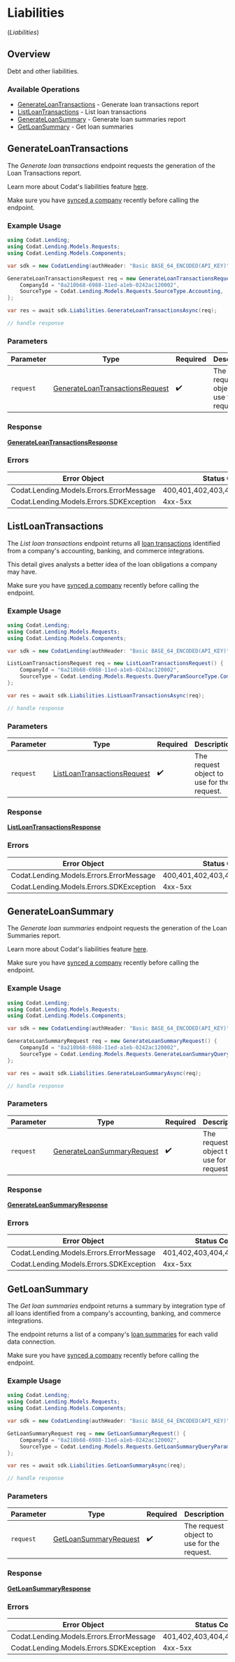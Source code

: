# Liabilities
(*Liabilities*)

## Overview

Debt and other liabilities.

### Available Operations

* [GenerateLoanTransactions](#generateloantransactions) - Generate loan transactions report
* [ListLoanTransactions](#listloantransactions) - List loan transactions
* [GenerateLoanSummary](#generateloansummary) - Generate loan summaries report
* [GetLoanSummary](#getloansummary) - Get loan summaries

## GenerateLoanTransactions

The _Generate loan transactions_ endpoint requests the generation of the Loan Transactions report.

Learn more about Codat's liabilities feature [here](https://docs.codat.io/lending/features/liabilities-overview).

Make sure you have [synced a company](https://docs.codat.io/lending-api#/operations/refresh-company-data) recently before calling the endpoint.


### Example Usage

```csharp
using Codat.Lending;
using Codat.Lending.Models.Requests;
using Codat.Lending.Models.Components;

var sdk = new CodatLending(authHeader: "Basic BASE_64_ENCODED(API_KEY)");

GenerateLoanTransactionsRequest req = new GenerateLoanTransactionsRequest() {
    CompanyId = "8a210b68-6988-11ed-a1eb-0242ac120002",
    SourceType = Codat.Lending.Models.Requests.SourceType.Accounting,
};

var res = await sdk.Liabilities.GenerateLoanTransactionsAsync(req);

// handle response
```

### Parameters

| Parameter                                                                                   | Type                                                                                        | Required                                                                                    | Description                                                                                 |
| ------------------------------------------------------------------------------------------- | ------------------------------------------------------------------------------------------- | ------------------------------------------------------------------------------------------- | ------------------------------------------------------------------------------------------- |
| `request`                                                                                   | [GenerateLoanTransactionsRequest](../../Models/Requests/GenerateLoanTransactionsRequest.md) | :heavy_check_mark:                                                                          | The request object to use for the request.                                                  |

### Response

**[GenerateLoanTransactionsResponse](../../Models/Requests/GenerateLoanTransactionsResponse.md)**

### Errors

| Error Object                             | Status Code                              | Content Type                             |
| ---------------------------------------- | ---------------------------------------- | ---------------------------------------- |
| Codat.Lending.Models.Errors.ErrorMessage | 400,401,402,403,404,429,500,503          | application/json                         |
| Codat.Lending.Models.Errors.SDKException | 4xx-5xx                                  | */*                                      |


## ListLoanTransactions

The *List loan transactions* endpoint returns all [loan transactions](https://docs.codat.io/lending-api#/schemas/LoanTransactions) identified from a company's accounting, banking, and commerce integrations.

This detail gives analysts a better idea of the loan obligations a company may have.

Make sure you have [synced a company](https://docs.codat.io/lending-api#/operations/refresh-company-data) recently before calling the endpoint.


### Example Usage

```csharp
using Codat.Lending;
using Codat.Lending.Models.Requests;
using Codat.Lending.Models.Components;

var sdk = new CodatLending(authHeader: "Basic BASE_64_ENCODED(API_KEY)");

ListLoanTransactionsRequest req = new ListLoanTransactionsRequest() {
    CompanyId = "8a210b68-6988-11ed-a1eb-0242ac120002",
    SourceType = Codat.Lending.Models.Requests.QueryParamSourceType.Commerce,
};

var res = await sdk.Liabilities.ListLoanTransactionsAsync(req);

// handle response
```

### Parameters

| Parameter                                                                           | Type                                                                                | Required                                                                            | Description                                                                         |
| ----------------------------------------------------------------------------------- | ----------------------------------------------------------------------------------- | ----------------------------------------------------------------------------------- | ----------------------------------------------------------------------------------- |
| `request`                                                                           | [ListLoanTransactionsRequest](../../Models/Requests/ListLoanTransactionsRequest.md) | :heavy_check_mark:                                                                  | The request object to use for the request.                                          |

### Response

**[ListLoanTransactionsResponse](../../Models/Requests/ListLoanTransactionsResponse.md)**

### Errors

| Error Object                             | Status Code                              | Content Type                             |
| ---------------------------------------- | ---------------------------------------- | ---------------------------------------- |
| Codat.Lending.Models.Errors.ErrorMessage | 400,401,402,403,404,429,500,503          | application/json                         |
| Codat.Lending.Models.Errors.SDKException | 4xx-5xx                                  | */*                                      |


## GenerateLoanSummary

The _Generate loan summaries_ endpoint requests the generation of the Loan Summaries report.

Learn more about Codat's liabilities feature [here](https://docs.codat.io/lending/features/liabilities-overview).

Make sure you have [synced a company](https://docs.codat.io/lending-api#/operations/refresh-company-data) recently before calling the endpoint.


### Example Usage

```csharp
using Codat.Lending;
using Codat.Lending.Models.Requests;
using Codat.Lending.Models.Components;

var sdk = new CodatLending(authHeader: "Basic BASE_64_ENCODED(API_KEY)");

GenerateLoanSummaryRequest req = new GenerateLoanSummaryRequest() {
    CompanyId = "8a210b68-6988-11ed-a1eb-0242ac120002",
    SourceType = Codat.Lending.Models.Requests.GenerateLoanSummaryQueryParamSourceType.Accounting,
};

var res = await sdk.Liabilities.GenerateLoanSummaryAsync(req);

// handle response
```

### Parameters

| Parameter                                                                         | Type                                                                              | Required                                                                          | Description                                                                       |
| --------------------------------------------------------------------------------- | --------------------------------------------------------------------------------- | --------------------------------------------------------------------------------- | --------------------------------------------------------------------------------- |
| `request`                                                                         | [GenerateLoanSummaryRequest](../../Models/Requests/GenerateLoanSummaryRequest.md) | :heavy_check_mark:                                                                | The request object to use for the request.                                        |

### Response

**[GenerateLoanSummaryResponse](../../Models/Requests/GenerateLoanSummaryResponse.md)**

### Errors

| Error Object                             | Status Code                              | Content Type                             |
| ---------------------------------------- | ---------------------------------------- | ---------------------------------------- |
| Codat.Lending.Models.Errors.ErrorMessage | 401,402,403,404,429,500,503              | application/json                         |
| Codat.Lending.Models.Errors.SDKException | 4xx-5xx                                  | */*                                      |


## GetLoanSummary

The *Get loan summaries* endpoint returns a summary by integration type of all loans identified from a company's accounting, banking, and commerce integrations.

The endpoint returns a list of a company's [loan summaries](https://docs.codat.io/lending-api#/schemas/LoanSummary) for each valid data connection.

Make sure you have [synced a company](https://docs.codat.io/lending-api#/operations/refresh-company-data) recently before calling the endpoint.


### Example Usage

```csharp
using Codat.Lending;
using Codat.Lending.Models.Requests;
using Codat.Lending.Models.Components;

var sdk = new CodatLending(authHeader: "Basic BASE_64_ENCODED(API_KEY)");

GetLoanSummaryRequest req = new GetLoanSummaryRequest() {
    CompanyId = "8a210b68-6988-11ed-a1eb-0242ac120002",
    SourceType = Codat.Lending.Models.Requests.GetLoanSummaryQueryParamSourceType.Banking,
};

var res = await sdk.Liabilities.GetLoanSummaryAsync(req);

// handle response
```

### Parameters

| Parameter                                                               | Type                                                                    | Required                                                                | Description                                                             |
| ----------------------------------------------------------------------- | ----------------------------------------------------------------------- | ----------------------------------------------------------------------- | ----------------------------------------------------------------------- |
| `request`                                                               | [GetLoanSummaryRequest](../../Models/Requests/GetLoanSummaryRequest.md) | :heavy_check_mark:                                                      | The request object to use for the request.                              |

### Response

**[GetLoanSummaryResponse](../../Models/Requests/GetLoanSummaryResponse.md)**

### Errors

| Error Object                             | Status Code                              | Content Type                             |
| ---------------------------------------- | ---------------------------------------- | ---------------------------------------- |
| Codat.Lending.Models.Errors.ErrorMessage | 401,402,403,404,429,500,503              | application/json                         |
| Codat.Lending.Models.Errors.SDKException | 4xx-5xx                                  | */*                                      |

